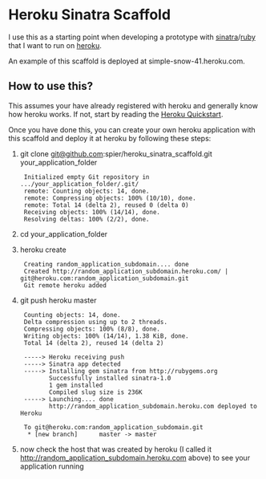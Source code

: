 # Heroku Sinatra Scaffold

I use this as a starting point when developing a prototype with [sinatra](http://www.sinatrarb.com)/[ruby](http://www.ruby-lang.org) that I want to run on [heroku](http://heroku.com).

An example of this scaffold is deployed at simple-snow-41.heroku.com.

## How to use this?

This assumes your have already registered with heroku and generally know how heroku works. If not, start by reading the [Heroku Quickstart](http://docs.heroku.com/quickstart).

Once you have done this, you can create your own heroku application with this scaffold and deploy it at heroku by following these steps:

1. git clone git@github.com:spier/heroku_sinatra_scaffold.git your_application_folder

		Initialized empty Git repository in .../your_application_folder/.git/
		remote: Counting objects: 14, done.
		remote: Compressing objects: 100% (10/10), done.
		remote: Total 14 (delta 2), reused 0 (delta 0)
		Receiving objects: 100% (14/14), done.
		Resolving deltas: 100% (2/2), done.
1. cd your_application_folder
1. heroku create

		Creating random_application_subdomain.... done
		Created http://random_application_subdomain.heroku.com/ | git@heroku.com:random_application_subdomain.git
		Git remote heroku added
1. git push heroku master

		Counting objects: 14, done.
		Delta compression using up to 2 threads.
		Compressing objects: 100% (8/8), done.
		Writing objects: 100% (14/14), 1.38 KiB, done.
		Total 14 (delta 2), reused 14 (delta 2)

		-----> Heroku receiving push
		-----> Sinatra app detected
		-----> Installing gem sinatra from http://rubygems.org
		       Successfully installed sinatra-1.0
		       1 gem installed
		       Compiled slug size is 236K
		-----> Launching.... done
		       http://random_application_subdomain.heroku.com deployed to Heroku

		To git@heroku.com:random_application_subdomain.git
		 * [new branch]      master -> master
1. now check the host that was created by heroku (I called it http://random_application_subdomain.heroku.com above) to see your application running		
		